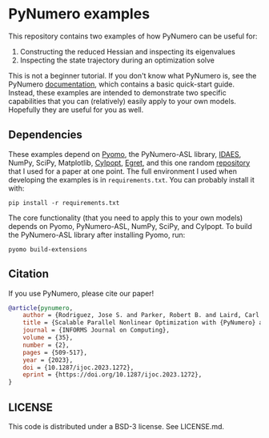 # PyNumero examples

This repository contains two examples of how PyNumero can be useful for:
1. Constructing the reduced Hessian and inspecting its eigenvalues
2. Inspecting the state trajectory during an optimization solve

This is not a beginner tutorial. If you don't know what PyNumero is,
see the PyNumero [documentation](https://pyomo.readthedocs.io/en/stable/explanation/solvers/pynumero/index.html),
which contains a basic quick-start guide.
Instead, these examples are intended to demonstrate two specific capabilities
that you can (relatively) easily apply to your own models.
Hopefully they are useful for you as well.

## Dependencies
These examples depend on [Pyomo](https://github.com/pyomo/pyomo),
the PyNumero-ASL library,
[IDAES](https://github.com/IDAES/idaes-pse), NumPy, SciPy, Matplotlib,
[CyIpopt](https://github.com/mechmotum/CyIpopt),
[Egret](https://github.com/grid-parity-exchange/Egret),
and this one random [repository](https://github.com/robbybp/surrogate-vs-implicit)
that I used for a paper at one point.
The full environment I used when developing the examples is in `requirements.txt`.
You can probably install it with:
```
pip install -r requirements.txt
```
The core functionality (that you need to apply this to your own models)
depends on Pyomo, PyNumero-ASL, NumPy, SciPy, and CyIpopt.
To build the PyNumero-ASL library after installing Pyomo, run:
```
pyomo build-extensions
```

## Citation
If you use PyNumero, please cite our paper!
```bibtex
@article{pynumero,
    author = {Rodriguez, Jose S. and Parker, Robert B. and Laird, Carl D. and Nicholson, Bethany L. and Siirola, John D. and Bynum, Michael L.},
    title = {Scalable Parallel Nonlinear Optimization with {PyNumero} and {Parapint}},
    journal = {INFORMS Journal on Computing},
    volume = {35},
    number = {2},
    pages = {509-517},
    year = {2023},
    doi = {10.1287/ijoc.2023.1272},
    eprint = {https://doi.org/10.1287/ijoc.2023.1272},
}
```

## LICENSE
This code is distributed under a BSD-3 license. See LICENSE.md.
